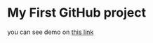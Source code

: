# My First GitHub project


you can see demo on [this link](https://saberibijan28.github.io/bijan-test/)
